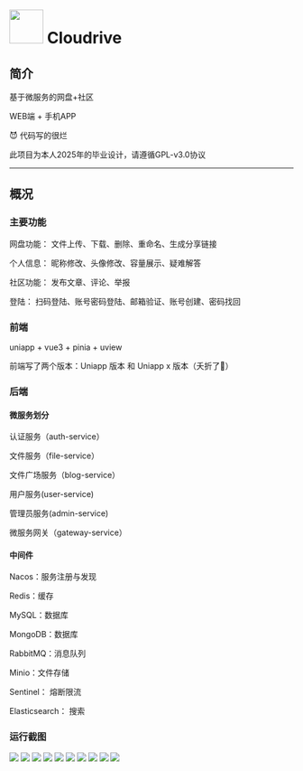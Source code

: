# <img width="60" height="60" src="https://raw.githubusercontent.com/lnblxj/Cloudrive/main/assets/logo-light.png" /> Cloudrive

## 简介

基于微服务的网盘+社区

WEB端 + 手机APP

😈 代码写的很烂

此项目为本人2025年的毕业设计，请遵循GPL-v3.0协议

***

## 概况

### 主要功能

网盘功能： 文件上传、下载、删除、重命名、生成分享链接

个人信息： 昵称修改、头像修改、容量展示、疑难解答

社区功能： 发布文章、评论、举报

登陆： 扫码登陆、账号密码登陆、邮箱验证、账号创建、密码找回

### 前端

uniapp + vue3 + pinia + uview

前端写了两个版本：Uniapp 版本 和 Uniapp x 版本（夭折了🤣）

### 后端
#### 微服务划分
认证服务（auth-service）

文件服务（file-service）

文件广场服务（blog-service）

用户服务(user-service)

管理员服务(admin-service)

微服务网关（gateway-service）

#### 中间件

Nacos：服务注册与发现

Redis：缓存

MySQL：数据库

MongoDB：数据库

RabbitMQ：消息队列

Minio：文件存储

Sentinel： 熔断限流

Elasticsearch： 搜索

### 运行截图

![](https://raw.githubusercontent.com/lnblxj/Cloudrive/main/assets/screenshot1.png)
![](https://raw.githubusercontent.com/lnblxj/Cloudrive/main/assets/screenshot2.png)
![](https://raw.githubusercontent.com/lnblxj/Cloudrive/main/assets/screenshot3.png)
![](https://raw.githubusercontent.com/lnblxj/Cloudrive/main/assets/screenshot4.png)
![](https://raw.githubusercontent.com/lnblxj/Cloudrive/main/assets/screenshot5.png)
![](https://raw.githubusercontent.com/lnblxj/Cloudrive/main/assets/screenshot6.png)
![](https://raw.githubusercontent.com/lnblxj/Cloudrive/main/assets/screenshot7.png)
![](https://raw.githubusercontent.com/lnblxj/Cloudrive/main/assets/screenshot8.png)
![](https://raw.githubusercontent.com/lnblxj/Cloudrive/main/assets/screenshot9.png)
![](https://raw.githubusercontent.com/lnblxj/Cloudrive/main/assets/screenshot11.png)
